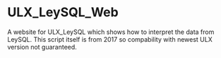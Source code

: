 # ULX_LeySQL_Web
 A website for ULX_LeySQL which shows how to interpret the data from LeySQL. 
 This script itself is from 2017 so compability with newest ULX version not guaranteed.

